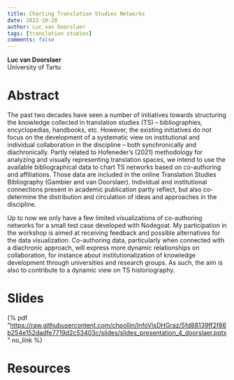 ```yaml
---
title: Charting Translation Studies Networks 
date: 2022-10-28
author: Luc van Doorslaer
tags: [translation studies]
comments: false
---
```


**Luc van Doorslaer**\
University of Tartu

# Abstract 

The past two decades have seen a number of initiatives towards structuring the
knowledge collected in translation studies (TS) – bibliographies, encyclopedias,
handbooks, etc. However, the existing initiatives do not focus on the development of a
systematic view on institutional and individual collaboration in the discipline – both
synchronically and diachronically. Partly related to Hofeneder’s (2021) methodology for
analyzing and visually representing translation spaces, we intend to use the available
bibliographical data to chart TS networks based on co-authoring and affiliations. Those
data are included in the online Translation Studies Bibliography (Gambier and van
Doorslaer). Individual and institutional connections present in academic publication
partly reflect, but also co-determine the distribution and circulation of ideas and
approaches in the discipline.

Up to now we only have a few limited visualizations of co-authoring networks for a
small test case developed with Nodegoat. My participation in the workshop is aimed at
receiving feedback and possible alternatives for the data visualization. Co-authoring
data, particularly when connected with a diachronic approach, will express more
dynamic relationships on collaboration, for instance about institutionalization of
knowledge development through universities and research groups. As such, the aim is
also to contribute to a dynamic view on TS historiography.

# Slides

{% pdf "https://raw.githubusercontent.com/chpollin/InfoVisDHGraz/5fd88139ff2f86b254e152dadfe7719d2c53403c/slides/slides_presentation_4_doorslaer.pptx" no_link %}

# Resources
